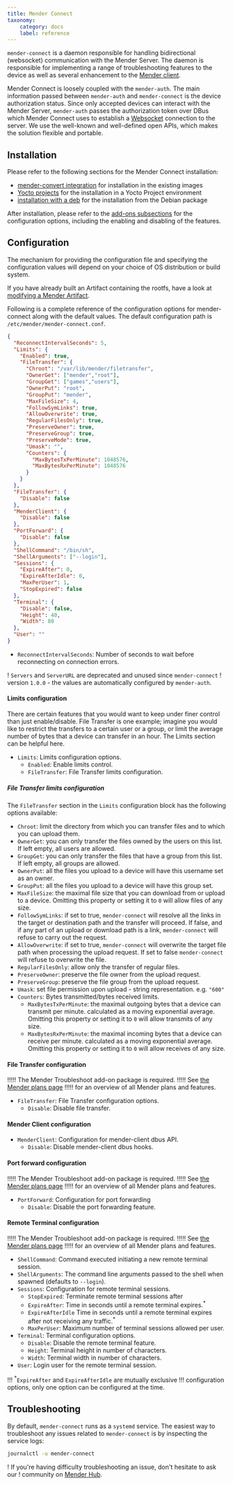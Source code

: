 ```yaml
---
title: Mender Connect
taxonomy:
    category: docs
    label: reference
---
```


`mender-connect` is a daemon responsible for handling bidirectional
(websocket) communication with the Mender Server. The daemon is responsible for
implementing a range of troubleshooting features to the device as well as
several enhancement to the [Mender
client](../../03.Client-installation/01.Overview/docs.md).

Mender Connect is loosely coupled with the `mender-auth`. The main information passed between
`mender-auth` and `mender-connect` is the device authorization status. Since only accepted devices
can interact with the Mender Server, `mender-auth` passes the authorization token over DBus
which Mender Connect uses to establish a
[Websocket](https://developer.mozilla.org/en-US/docs/Web/API/WebSockets_API) connection to the
server. We use the well-known and well-defined open APIs, which makes the solution flexible and
portable.

## Installation

Please refer to the following sections for the Mender Connect installation:
* [mender-convert integration](../../04.Operating-System-updates-Debian-family/99.Variables/docs.md#mender_addon_connect_install) for installation in the existing images
* [Yocto projects](../../05.Operating-System-updates-Yocto-Project/05.Customize-Mender/docs.md#mender-connect) for the installation in a Yocto Project environment
* [installation with a deb](../../10.Downloads/docs.md#remote-terminal-add-on) for the installation from the Debian package

After installation, please refer to the [add-ons subsections](../../09.Add-ons/chapter.md) for the configuration options,
including the enabling and disabling of the features.

## Configuration

The mechanism for providing the configuration file and specifying the configuration values will depend on your choice of OS distribution or build system.

If you have already built an Artifact containing the rootfs, have a look at [modifying a Mender Artifact](../../06.Artifact-creation/03.Modify-an-Artifact/docs.md).

Following is a complete reference of the configuration options for
mender-connect along with the default values. The default configuration path is
`/etc/mender/mender-connect.conf`.

```json
{
  "ReconnectIntervalSeconds": 5,
  "Limits": {
    "Enabled": true,
    "FileTransfer": {
      "Chroot": "/var/lib/mender/filetransfer",
      "OwnerGet": ["mender","root"],
      "GroupGet": ["games","users"],
      "OwnerPut": "root",
      "GroupPut": "mender",
      "MaxFileSize": 4,
      "FollowSymLinks": true,
      "AllowOverwrite": true,
      "RegularFilesOnly": true,
      "PreserveOwner": true,
      "PreserveGroup": true,
      "PreserveMode": true,
      "Umask": "",
      "Counters": {
        "MaxBytesTxPerMinute": 1048576,
        "MaxBytesRxPerMinute": 1048576
      }
    }
  },
  "FileTransfer": {
    "Disable": false
  },
  "MenderClient": {
    "Disable": false
  },
  "PortForward": {
    "Disable": false
  },
  "ShellCommand": "/bin/sh",
  "ShellArguments": ["--login"],
  "Sessions": {
    "ExpireAfter": 0,
    "ExpireAfterIdle": 0,
    "MaxPerUser": 1,
    "StopExpired": false
  },
  "Terminal": {
    "Disable": false,
    "Height": 40,
    "Width": 80
  },
  "User": ""
}
```

* `ReconnectIntervalSeconds`: Number of seconds to wait before reconnecting on
  connection errors.

<!--AUTOVERSION: "version `%`"/ignore-->
! `Servers` and `ServerURL` are deprecated and unused since `mender-connect`
! version `1.0.0` - the values are automatically configured by `mender-auth`.

#### Limits configuration
There are certain features that you would want to keep under finer
control than just enable/disable. File Transfer is one example; imagine
you would like to restrict the transfers to a certain user or a group,
or limit the average number of bytes that a device can transfer in an hour.
The Limits section can be helpful here.

* `Limits`:  Limits configuration options.
  * `Enabled`: Enable limits control.
  * `FileTransfer`: File Transfer limits configuration.

##### File Transfer limits configuration
The `FileTransfer` section in the `Limits` configuration block has the following
options available:

* `Chroot`: limit the directory from which you can transfer files and to which you can upload them.
* `OwnerGet`: you can only transfer the files owned by the users on this list. If left empty, all users are allowed.
* `GroupGet`: you can only transfer the files that have a group from this list. If left empty, all groups are allowed.
* `OwnerPut`: all the files you upload to a device will have this username set as an owner.
* `GroupPut`: all the files you upload to a device will have this group set.
* `MaxFileSize`: the maximal file size that you can download from or upload to a device. Omitting this property or setting it to `0` will allow files of any size. 
* `FollowSymLinks`: if set to true, `mender-connect` will resolve all the links in the target or destination path and the transfer will proceed. If false, and if any part of an upload or download path is a link, `mender-connect` will refuse to carry out the request.
* `AllowOverwrite`: if set to true, `mender-connect` will overwrite the target file path when processing the upload request. If set to false `mender-connect` will refuse to overwrite the file.
* `RegularFilesOnly`: allow only the transfer of regular files.
* `PreserveOwner`: preserve the file owner from the upload request.
* `PreserveGroup`: preserve the file group from the upload request.
* `Umask`: set file permission upon upload - string representation. e.g. `"600"`
* `Counters`: Bytes transmitted/bytes received limits.
  * `MaxBytesTxPerMinute`: the maximal outgoing bytes that a device can transmit per minute. calculated as a moving exponential average. Omitting this property or setting it to `0` will allow transmits of any size.
  * `MaxBytesRxPerMinute`: the maximal incoming bytes that a device can receive per minute. calculated as a moving exponential average. Omitting this property or setting it to `0` will allow receives of any size.

#### File Transfer configuration

!!!!! The Mender Troubleshoot add-on package is required.
!!!!! See [the Mender plans page](https://mender.io/pricing/plans?target=_blank)
!!!!! for an overview of all Mender plans and features.

* `FileTransfer`:  File Transfer configuration options.
  * `Disable`: Disable file transfer.

#### Mender Client configuration

* `MenderClient`: Configuration for mender-client dbus API.
  * `Disable`: Disable mender-client dbus hooks.
  
#### Port forward configuration

!!!!! The Mender Troubleshoot add-on package is required.
!!!!! See [the Mender plans page](https://mender.io/pricing/plans?target=_blank)
!!!!! for an overview of all Mender plans and features.

* `PortForward`: Configuration for port forwarding
  * `Disable`: Disable the port forwarding feature.
  
#### Remote Terminal configuration

!!!!! The Mender Troubleshoot add-on package is required.
!!!!! See [the Mender plans page](https://mender.io/pricing/plans?target=_blank)
!!!!! for an overview of all Mender plans and features.

* `ShellCommand`: Command executed initiating a new remote terminal session.
* `ShellArguments`: The command line arguments passed to the shell when spawned (defaults to `--login`).
* `Sessions`: Configuration for remote terminal sessions.
  * `StopExpired`: Terminate remote terminal sessions after
  * `ExpireAfter`: Time in seconds until a remote terminal expires.<sup>*</sup>
  * `ExpireAfterIdle` Time in seconds until a remote terminal expires after not
    receiving any traffic.<sup>*</sup>
  * `MaxPerUser`: Maximum number of terminal sessions allowed per user.
* `Terminal`: Terminal configuration options.
  * `Disable`: Disable the remote terminal feature.
  * `Height`: Terminal height in number of characters.
  * `Width`: Terminal width in number of characters.
* `User`: Login user for the remote terminal session.
    
!!! <sup>*</sup>`ExpireAfter` and `ExpireAfterIdle` are mutually exclusive
!!! configuration options, only one option can be configured at the time.

## Troubleshooting

By default, `mender-connect` runs as a `systemd` service. The easiest way to
troubleshoot any issues related to `mender-connect` is by inspecting the service
logs:
```bash
journalctl -u mender-connect
```

! If you're having difficulty troubleshooting an issue, don't hesitate to ask our
! community on [Mender Hub](https://hub.mender.io).
